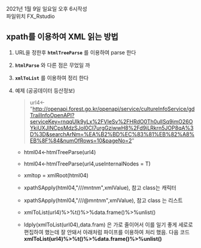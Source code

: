 2021년 1월 9일 일요일 오후 6시작성  
파일위치 FX_Rstudio

## xpath를 이용하여 XML 읽는 방법   


1. URL을 정한후 **`htmlTreeParse`** 를 이용하여 parse 한다  
2. **`htmlParse`** 와 다른 점은 무었일 까  
3. **`xmlToList`** 를 이용하여 정리 한다 
4. 예제 (공공데이터 등산정보) 

	> url4<-"http://openapi.forest.go.kr/openapi/service/cultureInfoService/gdTrailInfoOpenAPI?serviceKey=rnqqUlk9yLx%2FVIeSv%2FHRdO0Th0ulISq9imO26OYkiUXJINCpsMdzSJol0CI7urgGziwwH8%2Fd9iLRkrn5JOP8qA%3D%3D&searchArNm=%EA%B2%BD%EC%83%81%EB%82%A8%EB%8F%84&numOfRows=10&pageNo=2"
        
	 - html04<-htmlTreeParse(url4)
  	 - html04<-htmlTreeParse(url4,useInternalNodes = T)
 
	 - xmltop = xmlRoot(html04)

	 - xpathSApply(html04,"///mntnm",xmlValue), 참고 class는 캐릭터   
  
	 - xpathSApply(html04,"///@mntnm",xmlValue), 참고 class 는 리스트  
  
	 - xmlToList(url4)%>%t()%>%data.frame()%>%unlist()

	-    ldply(xmlToList(url04),data.fram) 은 가로 줄이어서 이를 일기 좋게 세로로 편집하여 했는데 잘 안돼서 아래처럼
   파이프를 이용하여 처리 했음. 다음 코드 **xmlToList(url4)%>%t()%>%data.frame()%>%unlist()** 

